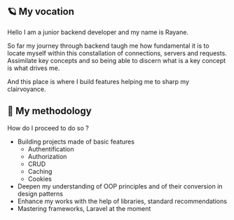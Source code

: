 ## 🪐 My vocation
Hello I am a junior backend developer and my name is Rayane.

So far my journey through backend taugh me how fundamental it is to locate myself within this constallation of connections, servers and requests. Assimilate key concepts and so being able to discern what is a key concept is what drives me. 

And this place is where I build features helping me to sharp my clairvoyance. 

## 🔭 My methodology

How do I proceed to do so ?

* Building projects made of basic features
  - Authentification
  - Authorization
  - CRUD
  - Caching
  - Cookies
* Deepen my understanding of OOP principles and of their conversion in design patterns 
* Enhance my works with the help of libraries, standard recommendations
* Mastering frameworks, Laravel at the moment
